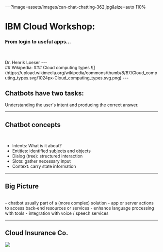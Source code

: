 ---?image=assets/images/can-chat-chatting-362.jpg&size=auto 110%
# IBM Cloud Workshop:
### From login to useful apps...
<br>
<br>
Dr. Henrik Loeser
---
<br>
## Wikipedia:
### Cloud computing types
![](https://upload.wikimedia.org/wikipedia/commons/thumb/8/87/Cloud_computing_types.svg/1024px-Cloud_computing_types.svg.png)
---
<br>

## Chatbots have two tasks:
Understanding the user's intent and producing the correct answer.

---
## Chatbot concepts
<br>

- Intents: What is it about?
- Entities: identified subjects and objects
- Dialog (tree): structured interaction
- Slots: gather necessary input
- Context: carry state information

---
## Big Picture
<br>
- chatbot usually part of a (more complex) solution
- app or server actions to access back-end resources or services
- enhance language processing with tools
- integration with voice / speech services

---
## Cloud Insurance Co.
![](https://github.com/IBM-Cloud/cloudco-insurance/raw/master/architecture.png)


